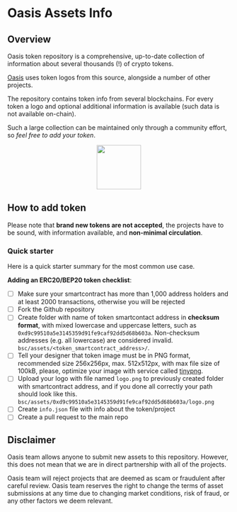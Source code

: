# Oasis Assets Info

## Overview
Oasis token repository is a comprehensive, up-to-date collection of information about several thousands (!) of crypto tokens.

[Oasis](https://wonderwall.finance) uses token logos from this source, alongside a number of other projects.

The repository contains token info from several blockchains.
For every token a logo and optional additional information is available (such data is not available on-chain).

Such a large collection can be maintained only through a community effort, so _feel free to add your token_.

<center><img src='https://wonderwall.finance/150x150.png' height="100"></center>

## How to add token

Please note that __brand new tokens are not accepted__,
the projects have to be sound, with information available, and __non-minimal circulation__.

### Quick starter

Here is a quick starter summary for the most common use case.

**Adding an ERC20/BEP20 token checklist**:
- [ ] Make sure your smartcontract has more than 1,000 address holders and at least 2000 transactions, otherwise you will be rejected
- [ ] Fork the Github repository
- [ ] Create folder with name of token smartcontact address in **checksum format**, with mixed lowercase and uppercase letters, such as `0xd9c99510a5e3145359d91fe9caf92dd5d68b603a`. Non-checksum addresses (e.g. all lowercase) are considered invalid. `bsc/assets/<token_smartcontract_address>/`.
- [ ] Tell your designer that token image must be in PNG format, recommended size 256x256px, max. 512x512px, with max file size of 100kB, please, optimize your image with service called [tinypng](https://tinypng.com/).
- [ ] Upload your logo with file named `logo.png` to previously created folder with smartcontract address, and if you done all correctly your path should look like this. `bsc/assets/0xd9c99510a5e3145359d91fe9caf92dd5d68b603a/logo.png`
- [ ] Create `info.json` file with info about the token/project
- [ ] Create a pull request to the main repo

## Disclaimer
Oasis team allows anyone to submit new assets to this repository. However, this does not mean that we are in direct partnership with all of the projects.

Oasis team will reject projects that are deemed as scam or fraudulent after careful review.
Oasis team reserves the right to change the terms of asset submissions at any time due to changing market conditions, risk of fraud, or any other factors we deem relevant.
